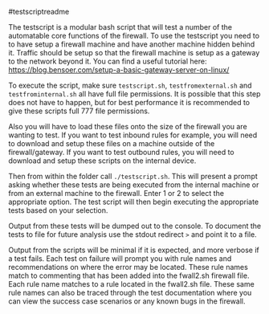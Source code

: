 #testscriptreadme

The testscript is a modular bash script that will test a number of the automatable core functions of the firewall. To use the testscript
you need to to have setup a firewall machine and have another machine hidden behind it. Traffic should be setup so that the firewall machine
is setup as a gateway to the network beyond it. You can find a useful tutorial here: 
<a href="https://blog.bensoer.com/setup-a-basic-gateway-server-on-linux/">https://blog.bensoer.com/setup-a-basic-gateway-server-on-linux/</a>

To execute the script, make sure `testscript.sh`, `testfromexternal.sh` and `testfrominternal.sh` all have full file permissions. It is possible
that this step does not have to happen, but for best performance it is recommended to give these scripts full 777 file permissions.

Also you will have to load these files onto the size of the firewall you are wanting to test. If you want to test inbound rules for example, you
will need to download and setup these files on a machine outside of the firewall/gateway. If you want to test outbound rules, you will need to
download and setup these scripts on the internal device.

Then from within the folder call `./testscript.sh`. This will present a prompt asking whether these tests are being executed from the internal
machine or from an external machine to the firewall. Enter 1 or 2 to select the appropriate option. The test script will then begin executing the
appropriate tests based on your selection.

Output from these tests will be dumped out to the console. To document the tests to file for future analysis use the stdout redirect `>` and
point it to a file.

Output from the scripts will be minimal if it is expected, and more verbose if a test fails. Each test on failure will prompt you with rule names
and recommendations on where the error may be located. These rule names match to commenting that has been added into the fwall2.sh firewall file.
Each rule name matches to a rule located in the fwall2.sh file. These same rule names can also be traced through the test documentation where you
can view the success case scenarios or any known bugs in the firewall.